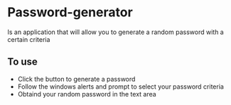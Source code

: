 # Password-generator
Is an application that will allow you to generate a random password with a certain criteria

## To use
+ Click the button to generate a password
+ Follow the windows alerts and prompt to select your password criteria
+ Obtaind your random password in the text area
